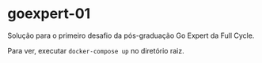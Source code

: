 # goexpert-01

Solução para o primeiro desafio da pós-graduação Go Expert da Full Cycle.

Para ver, executar ```docker-compose up``` no diretório raiz. 